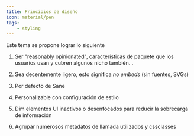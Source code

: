 ```yaml
---
title: Principios de diseño
icon: material/pen
tags:
    - styling
---
```


Este tema se propone lograr lo siguiente

1. Ser "reasonably opinionated", características de paquete que los usuarios usan y cubren algunos nicho también.
.

2. Sea decentemente ligero, esto significa *no embeds* (sin fuentes, SVGs)

3. Por defecto de Sane

4. Personalizable con configuración de estilo

5. Dim elementos UI inactivos o desenfocados para reducir la sobrecarga de información

6. Agrupar numerosos metadatos de llamada utilizados y cssclasses